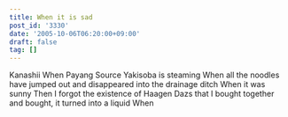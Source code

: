 ```yaml
---
title: When it is sad
post_id: '3330'
date: '2005-10-06T06:20:00+09:00'
draft: false
tag: []
---
```


Kanashii When Payang Source Yakisoba is steaming When all the noodles have jumped out and disappeared into the drainage ditch When it was sunny Then I forgot the existence of Haagen Dazs that I bought together and bought, it turned into a liquid When